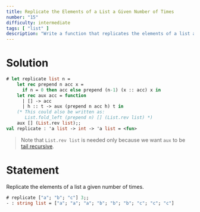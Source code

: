 ```yaml
---
title: Replicate the Elements of a List a Given Number of Times
number: "15"
difficulty: intermediate
tags: [ "list" ]
description: "Write a function that replicates the elements of a list a given number of times."
---
```


# Solution

```ocaml
# let replicate list n =
    let rec prepend n acc x =
      if n = 0 then acc else prepend (n-1) (x :: acc) x in
    let rec aux acc = function
      | [] -> acc
      | h :: t -> aux (prepend n acc h) t in
    (* This could also be written as:
       List.fold_left (prepend n) [] (List.rev list) *)
    aux [] (List.rev list);;
val replicate : 'a list -> int -> 'a list = <fun>
```

> Note that `List.rev list` is needed only because we want `aux` to be
> [tail recursive](http://en.wikipedia.org/wiki/Tail_call).

# Statement

Replicate the elements of a list a given number of times.

```ocaml
# replicate ["a"; "b"; "c"] 3;;
- : string list = ["a"; "a"; "a"; "b"; "b"; "b"; "c"; "c"; "c"]
```
